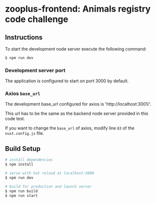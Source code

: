 # zooplus-frontend: Animals registry code challenge

## Instructions
To start the development node server execute the following command:

```bash
$ npm run dev
```

### Development server port
The application is configured to start on port 3000 by default.

### Axios `base_url`
The development base_url configured for axios is 'http://localhost:3001/'.

This url has to be the same as the backend node server provided in this code test.

If you want to change the `base_url` of axios, modify line `83` of the `nuxt.config.js` file.

## Build Setup

```bash
# install dependencies
$ npm install

# serve with hot reload at localhost:3000
$ npm run dev

# build for production and launch server
$ npm run build
$ npm run start
```
